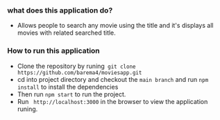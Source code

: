 ### what does this application do?

* Allows people to search any movie using the title and it's displays all movies with related searched title.

### How to run this application
* Clone the repository by runing` git clone https://github.com/barema4/moviesapp.git`
* cd into project directory and checkout the `main branch` and run `npm install` to install the dependencies
* Then run `npm start` to run the project.
* Run ` http://localhost:3000` in the browser to view the application runing.